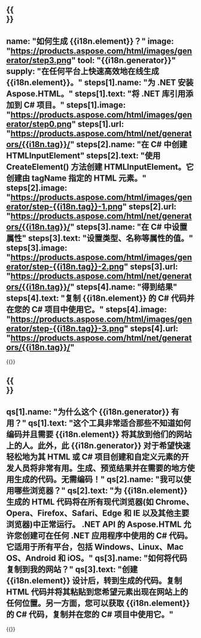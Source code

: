 ﻿---
meta: true
translation: true
deploy: false
---

{{<section howto>}}
---
name: "如何生成 {{i18n.element}}？"
image: "https://products.aspose.com/html/images/generator/step3.png"
tool: "{{i18n.generator}}"
supply: "在任何平台上快速高效地在线生成 {{i18n.element}}。"
steps[1].name: "为 .NET 安装 Aspose.HTML。"
steps[1].text: "将 .NET 库引用添加到 C# 项目。"
steps[1].image: "https://products.aspose.com/html/images/generator/step0.png"
steps[1].url: "https://products.aspose.com/html/net/generators/{{i18n.tag}}/"
steps[2].name: "在 C# 中创建 HTMLInputElement"
steps[2].text: "使用 CreateElement() 方法创建 HTMLInputElement。它创建由 tagName 指定的 HTML 元素。"
steps[2].image: "https://products.aspose.com/html/images/generator/step-{{i18n.tag}}-1.png"
steps[2].url: "https://products.aspose.com/html/net/generators/{{i18n.tag}}/"
steps[3].name: "在 C# 中设置属性"
steps[3].text: "设置类型、名称等属性的值。"
steps[3].image: "https://products.aspose.com/html/images/generator/step-{{i18n.tag}}-2.png"
steps[3].url: "https://products.aspose.com/html/net/generators/{{i18n.tag}}/"
steps[4].name: "得到结果"
steps[4].text: "复制 {{i18n.element}} 的 C# 代码并在您的 C# 项目中使用它。"
steps[4].image: "https://products.aspose.com/html/images/generator/step-{{i18n.tag}}-3.png"
steps[4].url: "https://products.aspose.com/html/net/generators/{{i18n.tag}}/"
---

{{<import path="/meta/schemas.md" section="howto">}}

{{<section faq>}}
---
qs[1].name: "为什么这个 {{i18n.generator}} 有用？"
qs[1].text: "这个工具非常适合那些不知道如何编码并且需要 {{i18n.element}} 将其放到他们的网站上的人。此外，此 {{i18n.generator}} 对于希望快速轻松地为其 HTML 或 C# 项目创建和自定义元素的开发人员将非常有用。生成、预览结果并在需要的地方使用生成的代码。无需编码！"
qs[2].name: "我可以使用哪些浏览器？"
qs[2].text: "为 {{i18n.element}} 生成的 HTML 代码将在所有现代浏览器(如 Chrome、Opera、Firefox、Safari、Edge 和 IE 以及其他主要浏览器)中正​​常运行。 .NET API 的 Aspose.HTML 允许您创建可在任何 .NET 应用程序中使用的 C# 代码。它适用于所有平台，包括 Windows、Linux、Mac OS、Android 和 iOS。"
qs[3].name: "如何将代码复制到我的网站？"
qs[3].text: "创建 {{i18n.element}} 设计后，转到生成的代码。复制 HTML 代码并将其粘贴到您希望元素出现在网站上的任何位置。另一方面，您可以获取 {{i18n.element}} 的 C# 代码，复制并在您的 C# 项目中使用它。"
---

{{<import path="/meta/schemas.md" section="faq">}}
